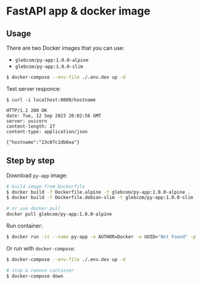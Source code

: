 # FastAPI app & docker image

## Usage

There are two Docker images that you can use:

- `glebcom/py-app:1.0.0-alpine`
- `glebcom/py-app:1.0.0-slim`

```bash
$ docker-compose --env-file ./.env.dev up -d
```

Test server responce:

```console
$ curl -i localhost:8000/hostname
```

```
HTTP/1.1 200 OK
date: Tue, 12 Sep 2023 20:02:56 GMT
server: uvicorn
content-length: 27
content-type: application/json

{"hostname":"23c07c1db6ea"}
```

## Step by step

Download `py-app` image:

```bash
# build image from Dockerfile
$ docker build -f Dockerfile.alpine -t glebcom/py-app:1.0.0-alpine .
$ docker build -f Dockerfile.debian-slim -t glebcom/py-app:1.0.0-slim .

# or use docker pull
docker pull glebcom/py-app:1.0.0-alpine
```

Run container:

```bash
$ docker run -it --name py-app -e AUTHOR=Docker -e UUID="Not Found" -p 8000:8000 -d --rm glebcom/py-app:1.0.0-alpine
```

Or run with `docker-compose`:

```bash
$ docker-compose --env-file ./.env.dev up -d

# stop & remove container
$ docker-compose down
```

